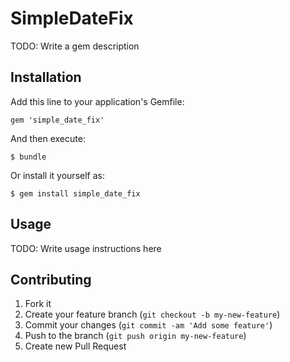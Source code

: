 # SimpleDateFix

TODO: Write a gem description

## Installation

Add this line to your application's Gemfile:

    gem 'simple_date_fix'

And then execute:

    $ bundle

Or install it yourself as:

    $ gem install simple_date_fix

## Usage

TODO: Write usage instructions here

## Contributing

1. Fork it
2. Create your feature branch (`git checkout -b my-new-feature`)
3. Commit your changes (`git commit -am 'Add some feature'`)
4. Push to the branch (`git push origin my-new-feature`)
5. Create new Pull Request
